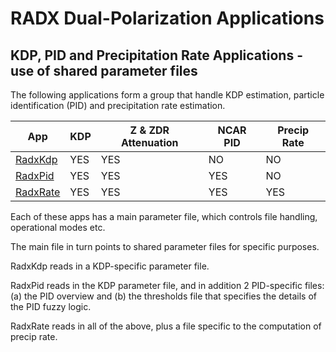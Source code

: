 # RADX Dual-Polarization Applications

## KDP, PID and Precipitation Rate Applications - use of shared parameter files

The following applications form a group that handle KDP estimation, particle identification (PID) and precipitation rate estimation.

| App                       | KDP   | Z & ZDR Attenuation | NCAR PID | Precip Rate |
| -------------             | ----- | ------------------- | -------- | ----------- |
| [RadxKdp](./RadxKdp.md)   | YES   | YES                 | NO       | NO          |
| [RadxPid](./RadxPid.md)   | YES   | YES                 | YES      | NO          |
| [RadxRate](./RadxRate.md) | YES   | YES                 | YES      | YES         |

Each of these apps has a main parameter file, which controls file handling, operational modes etc.

The main file in turn points to shared parameter files for specific purposes.

RadxKdp reads in a KDP-specific parameter file.

RadxPid reads in the KDP parameter file, and in addition 2 PID-specific files: (a) the PID overview and (b) the thresholds file that specifies the details of the PID fuzzy logic.

RadxRate reads in all of the above, plus a file specific to the computation of precip rate.





